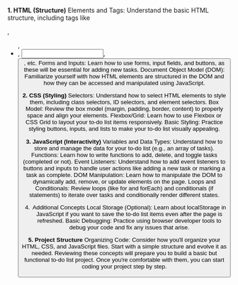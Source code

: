 **1. HTML (Structure)**
Elements and Tags: Understand the basic HTML structure, including tags like <div>, <ul>, <li>, <input>, <button>, etc.
Forms and Inputs: Learn how to use forms, input fields, and buttons, as these will be essential for adding new tasks.
Document Object Model (DOM): Familiarize yourself with how HTML elements are structured in the DOM and how they can be accessed and manipulated using JavaScript.

**2. CSS (Styling)**
Selectors: Understand how to select HTML elements to style them, including class selectors, ID selectors, and element selectors.
Box Model: Review the box model (margin, padding, border, content) to properly space and align your elements.
Flexbox/Grid: Learn how to use Flexbox or CSS Grid to layout your to-do list items responsively.
Basic Styling: Practice styling buttons, inputs, and lists to make your to-do list visually appealing.

**3. JavaScript (Interactivity)**
Variables and Data Types: Understand how to store and manage the data for your to-do list (e.g., an array of tasks).
Functions: Learn how to write functions to add, delete, and toggle tasks (completed or not).
Event Listeners: Understand how to add event listeners to buttons and inputs to handle user actions like adding a new task or marking a task as complete.
DOM Manipulation: Learn how to manipulate the DOM to dynamically add, remove, or update elements on the page.
Loops and Conditionals: Review loops (like for and forEach) and conditionals (if statements) to iterate over tasks and conditionally render different states.

4. Additional Concepts
Local Storage (Optional): Learn about localStorage in JavaScript if you want to save the to-do list items even after the page is refreshed.
Basic Debugging: Practice using browser developer tools to debug your code and fix any issues that arise.

**5. Project Structure**
Organizing Code: Consider how you'll organize your HTML, CSS, and JavaScript files. Start with a simple structure and evolve it as needed.
Reviewing these concepts will prepare you to build a basic but functional to-do list project. Once you're comfortable with them, you can start coding your project step by step.